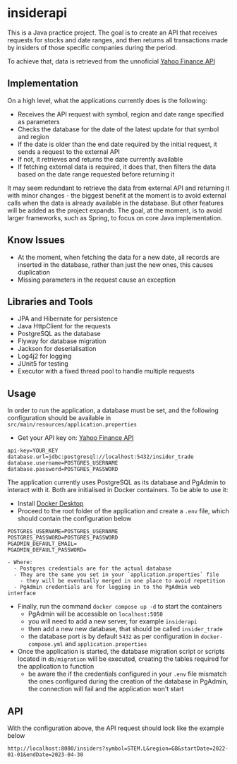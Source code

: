 # insiderapi

This is a Java practice project. The goal is to create an API that receives requests for stocks and date ranges, and then returns all transactions made by insiders of those specific companies during the period.

To achieve that, data is retrieved from the unnoficial [Yahoo Finance API](https://rapidapi.com/apidojo/api/yahoo-finance1)

## Implementation

On a high level, what the applications currently does is the following:
* Receives the API request with symbol, region and date range specified as parameters
* Checks the database for the date of the latest update for that symbol and region
* If the date is older than the end date required by the initial request, it sends a request to the external API
* If not, it retrieves and returns the date currently available
* If fetching external data is required, it does that, then filters the data based on the date range requested before returning it

It may seem redundant to retrieve the data from external API and returning it with minor changes - the biggest benefit at the moment is to avoid external calls when the data is already available in the database. But other features will be added as the project expands.
The goal, at the moment, is to avoid larger frameworks, such as Spring, to focus on core Java implementation.

## Know Issues

* At the moment, when fetching the data for a new date, all records are inserted in the database, rather than just the new ones, this causes duplication
* Missing parameters in the request cause an exception

## Libraries and Tools

* JPA and Hibernate for persistence
* Java HttpClient for the requests
* PostgreSQL as the database
* Flyway for database migration
* Jackson for deserialisation
* Log4j2 for logging
* JUnit5 for testing
* Executor with a fixed thread pool to handle multiple requests

## Usage

In order to run the application, a database must be set, and the following configuration should be available in `src/main/resources/application.properties`
* Get your API key on: [Yahoo Finance API](https://rapidapi.com/apidojo/api/yahoo-finance1)

```
api-key=YOUR_KEY
database.url=jdbc:postgresql://localhost:5432/insider_trade
database.username=POSTGRES_USERNAME
database.password=POSTGRES_PASSWORD
```

The application currently uses PostgreSQL as its database and PgAdmin to interact with it. Both are initialised in Docker containers. To be able to use it:
* Install [Docker Desktop](https://www.docker.com/products/docker-desktop/)
* Proceed to the root folder of the application and create a `.env` file, which should contain the configuration below
```
POSTGRES_USERNAME=POSTGRES_USERNAME
POSTGRES_PASSWORD=POSTGRES_PASSWORD
PGADMIN_DEFAULT_EMAIL=
PGADMIN_DEFAULT_PASSWORD=
```
    - Where:
      - Postgres credentials are for the actual database
      - They are the same you set in your `application.properties` file
        - they will be eventually merged in one place to avoid repetition
      - PgAdmin credentials are for logging in to the PgAdmin web interface

* Finally, run the command `docker compose up -d` to start the containers
  * PgAdmin will be accessible on `localhost:5050`
  * you will need to add a new server, for example `insiderapi`
  * then add a new new database, that should be called `insider_trade`
  * the database port is by default `5432` as per configuration in `docker-compose.yml` and `application.properties`
* Once the application is started, the database migration script or scripts located in `db/migration` will be executed, creating the tables required for the application to function
  * be aware the if the credentials configured in your `.env` file mismatch the ones configured during the creation of the database in PgAdmin, the connection will fail and the application won't start

## API

With the configuration above, the API request should look like the example below

```
http://localhost:8080/insiders?symbol=STEM.L&region=GB&startDate=2022-01-01&endDate=2023-04-30
```
